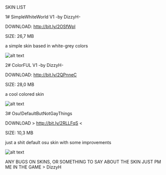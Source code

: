 SKIN LIST

1# SimpleWhiteWorld V1 -by DizzyH-

DOWNLOAD: http://bit.ly/2OSfWpI

SIZE: 26,7 MB

a simple skin based in white-grey colors

![alt text](https://i.imgur.com/HqnW0i8.png)



2# ColorFUL V1 -by DizzyH-

DOWNLOAD: http://bit.ly/2QPnneC

SIZE: 28,0 MB

a cool colored skin

![alt text](https://i.imgur.com/mFAUNWb.png)





3# Osu!DefaultButNotGayThings

DOWNLOAD > http://bit.ly/2RLLFqS <

SIZE: 10,3 MB

just a shit default osu skin with some improvements

![alt text](https://i.imgur.com/8uAUpI8.png)


ANY BUGS ON SKINS, OR SOMETHING TO SAY ABOUT THE SKIN JUST PM ME IN THE GAME > DizzyH
